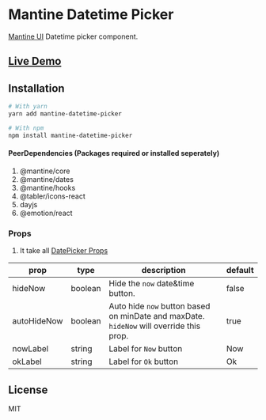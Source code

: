 # Mantine Datetime Picker

[Mantine UI](https://mantine.dev) Datetime picker component.

## [Live Demo](https://mantine-datetime-picker.surge.sh)

## Installation

```bash
# With yarn
yarn add mantine-datetime-picker

# With npm
npm install mantine-datetime-picker
```

#### PeerDependencies (Packages required or installed seperately)
1. @mantine/core
2. @mantine/dates
3. @mantine/hooks
4. @tabler/icons-react
5. dayjs
6. @emotion/react

### Props
1. It take all [DatePicker Props](https://mantine.dev/dates/date-picker/?t=props)

| prop        | type    | description                                   | default |
|-------------|---------|-----------------------------------------------|---------|
| hideNow     | boolean | Hide the `now` date&time button.       | false   |
| autoHideNow | boolean | Auto hide `now` button based on minDate and maxDate. `hideNow` will override this prop. | true    |
| nowLabel | string | Label for `Now` button | Now   |
| okLabel | string | Label for `Ok` button | Ok    |

## License

MIT